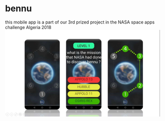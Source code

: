 # bennu
this mobile app is a part of our 3rd prized project in the NASA space apps challenge Algeria 2018
![picture](https://github.com/karimHemina/bennu/blob/master/preview.jpg)

